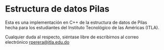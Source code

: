 # Estructura de datos Pilas

Esta es una implementación en C++ de la estructura de datos de Pilas hecha para los estudiantes del Instituto Tecnológico de las Américas (ITLA).

Cualquier duda al respecto, siéntase libre de escribirnos al correo electrónico rperera@itla.edu.do 
